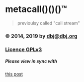 # metacall()()()&trade;
> previoulsy called "call stream"

### &copy; 2014, 2019 by dbj@dbj.org
### [Licence GPLv3](https://www.gnu.org/licenses/gpl-3.0.html)

##### Please view in sync with 
[this post](https://dbj.org/callstream-part-3-c-binding/)
